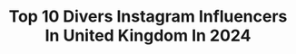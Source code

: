 ---
title: Top 10 Divers Instagram Influencers In United Kingdom In 2024
description: >-
  Find top divers Instagram influencers in United Kingdom in 2024. Most popular hashtags: #fitness #diving #recovery.
platform: Instagram
hits: 238
text_top: Discover the top-rated Instagram influencers on inBeat.
text_bottom: inBeat has 238 Instagram influencers like this in United Kingdom for you to collaborate.
profiles:
  - username: "rosshaslam"
    fullname: >-
      ROSS HASLAM
    bio: >-
      Sheffield • GB Diver 🇬🇧 @nurokor ⚡ @w_modelmgmt
    location: "United Kingdom"
    followers: 48605
    engagement: 593
    commentsToLikes: 0.018963
    id: ck6u0et9yf9y20j71rbaojvga
    verified: false
    hashtags: "#instafit, #sport, #fitness, #athlete"
  - username: "matthew_dixon19"
    fullname: >-
      Matthew Dixon
    bio: >-
      🔹22 🔹GB Diver 🔹x2 Commonwealth Medalist 🏴󠁧󠁢󠁥󠁮󠁧󠁿 🔹x3 European Medalist 🇪🇺 🔹x3 British Champion 🇬🇧
    location: "United Kingdom"
    followers: 37025
    engagement: 931
    commentsToLikes: 0.010648
    id: ck6u0es3ff9oz0j71tzcy61gg
    verified: true
    hashtags: "#pushit, #tbt"
  - username: "jacklaugher"
    fullname: >-
      Jack Laugher MBE
    bio: >-
      Yorkshireman • Diver • Dog Dad •Olympic Gold, Silver & Bronze medalist• 🥇🥈🥉 •5 time Commonwealth Champion• LONDON 🇬🇧 RIO 🇧🇷 TOKYO 🇯🇵
    location: "United Kingdom"
    followers: 286940
    engagement: 432
    commentsToLikes: 1.008404
    id: ckxp7y9d6a1ll0j23dou10ehf
    verified: false
    hashtags: "#petsathome, #easyrepeat, #goldenretriever, #teamgb"
  - username: "vampuk"
    fullname: >-
      VAMP
    bio: >-
      • Digital Talent & Entertainment PR Agency aiding brands in authentically diversifying content and maximising reach. • @vampnetwork | @unheardnetwork
    location: "United Kingdom"
    followers: 13736
    engagement: 411
    commentsToLikes: 0.031358
    id: ckprgr6if81xo0j23d0bh2tua
    verified: false
    hashtags: "#vamppr, #vampfamily, #wakandaforever, #pressedpodcast"
  - username: "the_abundant_word"
    fullname: >-
      ♒️✍🏾Stephanie • Books & Beta Reader Life🇯🇲🇬🇧
    bio: >-
      - Here to inspire diverse reading & writing from London, UK - Alpha|beta|sensitivity reader - Blog, info, goodies ⤵️
    location: "United Kingdom"
    followers: 7093
    engagement: 270
    commentsToLikes: -0.603481
    id: cl59vfimv2yfh0i23lgf5f8ka
    verified: false
    hashtags: "#readingcommunity, #bookblogger, #igbooks, #bookstagrammer"
  - username: "nathanramsayy"
    fullname: >-
      Nathan Ramsay
    bio: >-
      Movement | Fashion Member of @diversity_official Tiktok - Nathanramsayy (1.3M) Enquiries - danielle@wearediversity.co.uk nathan_ramsay@hotmail.co.uk
    location: "United Kingdom"
    followers: 318769
    engagement: 253
    commentsToLikes: 0.009768
    id: ck5hixm7tfndh0i118dlcg7c6
    verified: false
    hashtags: "#jungkook, #laurengottlieb, #keonemadrid, #diversity"
  - username: "kayceesworld"
    fullname: >-
      Sherelee Savage
    bio: >-
      𝗠𝗼𝘁𝗵𝗲𝗿 𝗮𝗻𝗱 𝗱𝗮𝘂𝗴𝗵𝘁𝗲𝗿 𝗱𝘂𝗼 Nuro diverse Flexi schooling The fat friend @savage_slimming Awaiting life saving heart surgery UK family holidays
    location: "United Kingdom"
    followers: 45808
    engagement: 237
    commentsToLikes: 0.125027
    id: ck5zv77u13pm80i1467td8m09
    verified: false
    hashtags: "#flexischoolinguk, #tonsilectemy, #gudyu, #mrshincharmy"
  - username: "benpechey"
    fullname: >-
      Ben Pechey
    bio: >-
      Author, Presenter, DE&I Consultant & LGBTQIA Advocate @tedxlondon Speaker @diversityrm Ambassador
    location: "United Kingdom"
    followers: 12804
    engagement: 312
    commentsToLikes: 0.092484
    id: ckq0ivo4xdnie0j236b7mhgsf
    verified: false
    hashtags: "#20yearsofoaf, #ad, #chainreactionofjoy, #showingup"
  - username: "richard_whitehead_mbe"
    fullname: >-
      Richard Whitehead MBE
    bio: >-
      Paralympic Gold medallist/Humanitarian/Patron/Ambassador, Marathon Runner & Diversity Inclusion Champion. Partners: @nike @nissan @ossur @seikowatchuk
    location: "United Kingdom"
    followers: 106163
    engagement: 126
    commentsToLikes: 0.069341
    id: ck0w1dacdisf30i19codrxq2m
    verified: true
    hashtags: "#disability, #ad, #wethe15, #impossibletoignore"
  - username: "jordanbanjo"
    fullname: >-
      Jordan Banjo
    bio: >-
      @diversity_official Member @kissfmuk Breakfast Show Enquiries - danielle@wearediversity.co.uk Tour Tickets HERE😆👇🏾
    location: "United Kingdom"
    followers: 608512
    engagement: 83
    commentsToLikes: 0.004564
    id: ck0uendslluwo0i19a7xrollb
    verified: true
    hashtags: "#wearedeichmann, #milliebobbybrown, #beyonce, #blueivy"
---